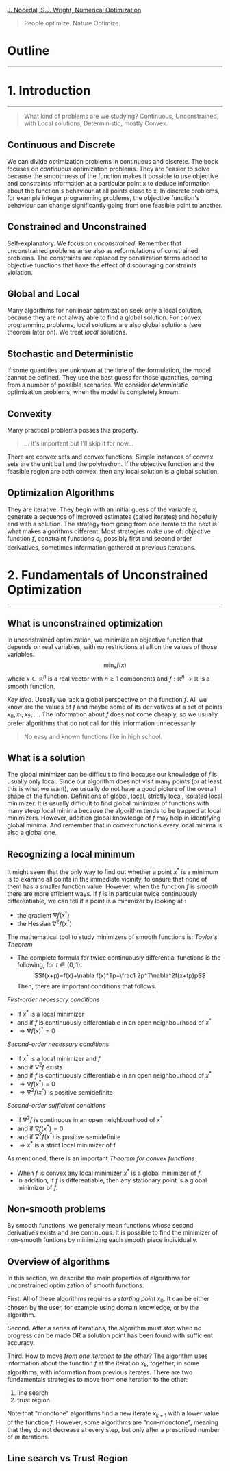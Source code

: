 [J. Nocedal, S.J. Wright, Numerical Optimization](https://www.math.uci.edu/~qnie/Publications/NumericalOptimization.pdf)

> People optimize. Nature Optimize.

# Outline
---





# 1. Introduction
---
> What kind of problems are we studying?
> Continuous, Unconstrained, with Local solutions, Deterministic, mostly Convex.

## Continuous and Discrete
We can divide optimization problems in continuous and discrete.
The book focuses on *continuous* optimization problems.
They are "easier to solve because the smoothness of the function makes it possible to use objective and constraints information at a particular point x to deduce information about the function's behaviour at all points close to x.
In discrete problems, for example integer programming problems, the objective function's behaviour can change significantly going from one feasible point to another.

## Constrained and Unconstrained
Self-explanatory. We focus on *unconstrained*.
Remember that unconstrained problems arise also as reformulations of constrained problems. The constraints are replaced by penalization terms added to objective functions that have the effect of discouraging constraints violation.

## Global and Local
Many algorithms for nonlinear optimization seek only a local solution, because they are not alway able to find a global solution.
For convex programming problems, local solutions are also global solutions (see theorem later on). We treat *local* solutions.

## Stochastic and Deterministic
If some quantities are unknown at the time of the formulation, the model cannot be defined. They use the best guess for those quantities, coming from a number of possible scenarios.
We consider *deterministic* optimization problems, when the model is completely known.

## Convexity
Many practical problems posses this property.
> ... it's important but I'll skip it for now...

There are convex sets and convex functions.
Simple instances of convex sets are the unit ball and the polyhedron.
If the objective function and the feasible region are both convex, then any local solution is a global solution.

## Optimization Algorithms
They are iterative.
They begin with an initial guess of the variable x, generate a sequence of improved estimates (called iterates) and hopefully end with a solution.
The strategy from going from one iterate to the next is what makes algorithms different.
Most strategies make use of: objective function $f$, constraint functions $c_i$, possibly first and second order derivatives, sometimes information gathered at previous iterations.

# 2. Fundamentals of Unconstrained Optimization
---
## What is unconstrained optimization
In unconstrained optimization, we minimize an objective function that depends on real variables, with no restrictions at all on the values of those variables.
$$\min_{x}f(x)$$
where $x\in\mathbb{R}^n$ is a real vector with $n\geq1$ components and $f:\mathbb{R}^n\rightarrow\mathbb{R}$ is a smooth function.

*Key idea*.
Usually we lack a global perspective on the function $f$. All we know are the values of $f$ and maybe some of its derivatives at a set of points $x_0,x_1,x_2,...$.
The information about $f$ does not come cheaply, so we usually prefer algorithms that do not call for this information unnecessarily.
> No easy and known functions like in high school.

## What is a solution
The global minimizer can be difficult to find because our knowledge of $f$ is usually only local. Since our algorithm does not visit many points (or at least this is what we want), we usually do not have a good picture of the overall shape of the function.
Definitions of global, local, strictly local, isolated local minimizer.
It is usually difficult to find global minimizer of functions with many steep local minima because the algorithm tends to be trapped at local minimizers.
However, addition global knowledge of $f$ may help in identifying global minima.
And remember that in convex functions every local minima is also a global one.

## Recognizing a local minimum
It might seem that the only way to find out whether a point $x^*$ is a minimum is to examine all points in the immediate vicinity, to ensure that none of them has a smaller function value.
However, when the function $f$ is *smooth* there are more efficient ways.
If $f$ is in particular twice continuously differentiable, we can tell if a point is a minimizer by looking at :
- the gradient $\nabla f(x^*)$
- the Hessian $\nabla^2f(x^*)$

The mathematical tool to study minimizers of smooth functions is:
*Taylor's Theorem*
- The complete formula for twice continuously differential functions is the following, for $t\in (0,1)$:
$$f(x+p)=f(x)+\nabla f(x)^Tp+\frac1 2p^T\nabla^2f(x+tp)p$$
Then, there are important conditions that follows.

*First-order necessary conditions*
- If $x^*$ is a local minimizer
- and if $f$ is continuously differentiable in an open neighbourhood of $x^*$
- $\Rightarrow\nabla f(x)^*=0$

*Second-order necessary conditions*
- If $x^*$ is a local minimizer and $f$
- and if $\nabla^2f$ exists
- and if $f$ is continuously differentiable in an open neighbourhood of $x^*$
- $\Rightarrow\nabla f(x^*)=0$
- $\Rightarrow\nabla^2f(x^*)$ is positive semidefinite

*Second-order sufficient conditions*
- If $\nabla^2f$ is continuous in an open neighbourhood of $x^*$
- and if $\nabla f(x^*)=0$
- and if $\nabla^2f(x^*)$ is positive semidefinite
- $\Rightarrow x^*$ is a strict local minimizer of f

As mentioned, there is an important
*Theorem for convex functions*
- When $f$ is convex any local minimizer $x^*$ is a global minimizer of $f$.
- In addition, if $f$ is differentiable, then any stationary point is a global minimizer of $f$.

## Non-smooth problems
By smooth functions, we generally mean functions whose second derivatives exists and are continuous.
It is possible to find the minimizer of non-smooth funtions by minimizing each smooth piece individually.

## Overview of algorithms
In this section, we describe the main properties of algorithms for unconstrained optimization of smooth functions.

First. All of these algorithms requires a *starting point* $x_0$.
It can be either chosen by the user, for example using domain knowledge, or by the algorithm.

Second. After a series of iterations, the algorithm must *stop* when no progress can be made OR a solution point has been found with sufficient accuracy.

Third. How to move *from one iteration to the other*? The algorithm uses information about the function $f$ at the iteration $x_k$, together, in some algorithms, with information from previous iterates.
There are two fundamentals strategies to move from one iteration to the other:
1. line search
2. trust region

Note that "monotone" algorithms find a new iterate $x_{k+1}$ with a lower value of the function $f$. However, some algorithms are "non-monotone", meaning that they do not decrease at every step, but only after a prescribed number of $m$ iterations.

## Line search vs Trust Region







